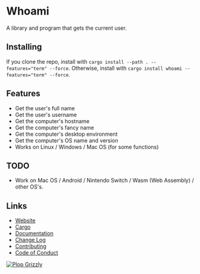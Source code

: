 # Whoami
A library and program that gets the current user.

## Installing
If you clone the repo, install with `cargo install --path . --features="term" --force`.
Otherwise, install with `cargo install whoami --features="term" --force`.

## Features
* Get the user's full name
* Get the user's username
* Get the computer's hostname
* Get the computer's fancy name
* Get the computer's desktop environment
* Get the computer's OS name and version
* Works on Linux / Windows / Mac OS (for some functions)

## TODO
* Work on Mac OS / Android / Nintendo Switch / Wasm (Web Assembly) / other OS's.

## Links
* [Website](https://free.plopgrizzly.com/whoami)
* [Cargo](https://crates.io/crates/whoami)
* [Documentation](https://docs.rs/whoami)
* [Change Log](https://free.plopgrizzly.com/whoami/changelog)
* [Contributing](https://plopgrizzly.com/contributing)
* [Code of Conduct](https://free.plopgrizzly.com/whoami/code_of_conduct)

[![Plop Grizzly](https://plopgrizzly.com/images/logo-bar.png)](https://plopgrizzly.com)
